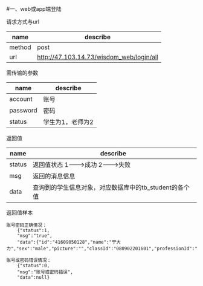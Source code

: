 #一、web或app端登陆

请求方式与url

name|describe
----|------
method|post
url|http://47.103.14.73/wisdom_web/login/all

需传输的参数

name|describe
----|------
account|账号
password|密码
status|学生为1，老师为2

返回值

name|describe
----|------
status|返回值状态 1--->成功  2--->失败
msg|返回的消息信息
data|查询到的学生信息对象，对应数据库中的tb_student的各个值
返回值样本

```
账号密码正确情况：
    {"status":1,
    "msg":"true",
    "data":{"id":"41609050128","name":"宁大力","sex":"male","picture":"","classId":"080902201601","professionId":"080902","collegeId":"06","password":"00000","wexinId":"","phoneCode":"","email":null}}
    
账号或密码错误情况：
    {"status":0,
    "msg":"账号或密码错误",
    "data":null}
```



## 